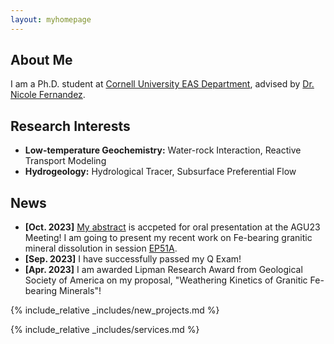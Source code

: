 ```yaml
---
layout: myhomepage
---
```


## About Me

I am a Ph.D. student at [Cornell University EAS Department][Cornell EAS website], advised by [Dr. Nicole Fernandez][Advisor's website].

[Cornell EAS website]: https://www.eas.cornell.edu/eas
[Advisor's website]: https://www.nicolemfernandez.com/


## Research Interests

- **Low-temperature Geochemistry:** Water-rock Interaction, Reactive Transport Modeling
- **Hydrogeology:** Hydrological Tracer, Subsurface Preferential Flow

## News

- **[Oct. 2023]** [My abstract][AGU23_abstract_link] is accpeted for oral presentation at the AGU23 Meeting! I am going to present my recent work on Fe-bearing granitic mineral dissolution in session [EP51A][AGU23_session_link].
- **[Sep. 2023]** I have successfully passed my Q Exam!
- **[Apr. 2023]** I am awarded Lipman Research Award from Geological Society of America on my proposal, "Weathering Kinetics of Granitic Fe-bearing Minerals"!

[AGU23_abstract_link]: https://agu.confex.com/agu/fm23/meetingapp.cgi/Paper/1414431
[AGU23_session_link]: https://agu.confex.com/agu/fm23/meetingapp.cgi/Session/203909

{% include_relative _includes/new_projects.md %}

{% include_relative _includes/services.md %}

